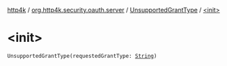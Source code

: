 [http4k](../../index.md) / [org.http4k.security.oauth.server](../index.md) / [UnsupportedGrantType](index.md) / [&lt;init&gt;](./-init-.md)

# &lt;init&gt;

`UnsupportedGrantType(requestedGrantType: `[`String`](https://kotlinlang.org/api/latest/jvm/stdlib/kotlin/-string/index.html)`)`